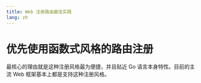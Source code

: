 ```yaml
---
title: Web 注册路由最佳实践
lang: zh
---
```


# 优先使用函数式风格的路由注册

最核心的理由就是这种注册风格最为便捷，并且贴近 Go 语言本身特性。目前的主流 Web 框架基本上都是支持这种注册风格。